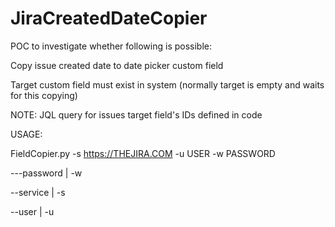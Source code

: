 # JiraCreatedDateCopier

POC to investigate whether following is possible:

Copy issue created date to date picker custom field 

Target custom field must exist in system (normally target is empty and waits for this copying)

NOTE: JQL query for issues target field's IDs defined in code




USAGE:

FieldCopier.py -s https://THEJIRA.COM -u USER -w PASSWORD


   ---password | -w <JIRA password>
  
   --service   | -s <JIRA service>
    
   --user   | -u <JIRA user>


  
